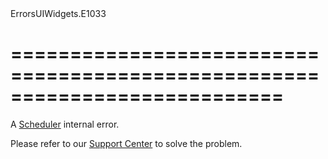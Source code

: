 <!--id-->ErrorsUIWidgets.E1033<!--/id-->
===========================================================================
===========================================================================

<!--shortDescription-->
A [Scheduler](/Documentation/ApiReference/UI_Widgets/dxScheduler/) internal error.
<!--/shortDescription-->

<!--fullDescription-->
Please refer to our <a href="https://www.devexpress.com/Support/Center/" target="_blank">Support Center</a> to solve the problem.
<!--/fullDescription-->